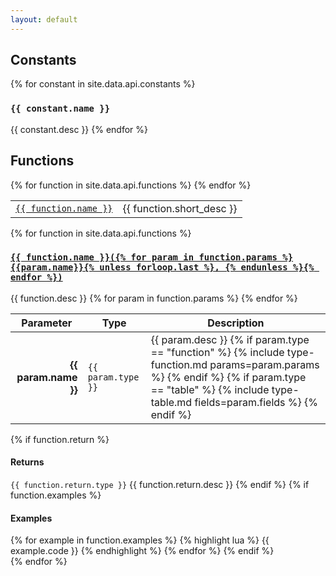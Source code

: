 ```yaml
---
layout: default
---
```

## Constants
{% for constant in site.data.api.constants %}
### <code>{{ constant.name }}</code>
{{ constant.desc }}
{% endfor %}

## Functions
<table>
    <tbody>
{% for function in site.data.api.functions %}
        <tr>
            <td><a href="#{{ function.name | url_encode }}"><code>{{ function.name }}</code></a></td>
            <td>{{ function.short_desc }}</td>
        </tr>
{% endfor %}
    </tbody>
</table>

{% for function in site.data.api.functions %}
<div class="function-wrap">
<h3 class="function-header"><a href="#{{ function.name | url_encode }}" id="{{ function.name | url_encode }}"><code>{{ function.name }}({% for param in function.params %}{{param.name}}{% unless forloop.last %}, {% endunless %}{% endfor %})</code></a></h3>
{{ function.desc }}
<table>
    <thead>
        <tr>
            <th>Parameter</th>
            <th>Type</th>
            <th>Description</th>
        </tr>
    </thead>
    <tbody>
    {% for param in function.params %}
        <tr>
            <td style="text-align: right;"><strong>{{ param.name }}</strong></td>
            <td><code>{{ param.type }}</code></td>
            <td>{{ param.desc }}
                {% if param.type == "function" %}
                {% include type-function.md params=param.params %}
                {% endif %}
                {% if param.type == "table" %}
                {% include type-table.md fields=param.fields %}
                {% endif %}
            </td>
        </tr>
        {% endfor %}
    </tbody>
</table>
{% if function.return %}
<h4>Returns</h4>
<code class="inline-code-block">{{ function.return.type }}</code> {{ function.return.desc }}
{% endif %}
{% if function.examples %}
<h4>Examples</h4>
{% for example in function.examples %}
{% highlight lua %}
{{ example.code }}
{% endhighlight %}
{% endfor %}
{% endif %}
</div>
{% endfor %}

